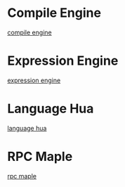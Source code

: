 # Compile Engine

[compile engine](compile-engine/README.md)

# Expression Engine

[expression engine](expression-engine/README.md)

# Language Hua

[language hua](language-hua/README.md)

# RPC Maple

[rpc maple](rpc-maple/README.md)